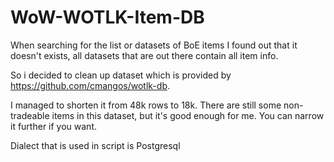 # WoW-WOTLK-Item-DB

When searching for the list or datasets of BoE items I found out that it doesn't exists, all datasets that are out there contain all item info.

So i decided to clean up dataset which is provided by https://github.com/cmangos/wotlk-db.

I managed to shorten it from 48k rows to 18k. There are still some non-tradeable items in this dataset, but it's good enough for me. You can narrow it further if you want. 

Dialect that is used in script is Postgresql
